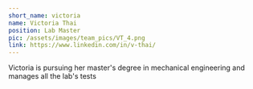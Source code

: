 ```yaml
---
short_name: victoria
name: Victoria Thai
position: Lab Master
pic: /assets/images/team_pics/VT_4.png
link: https://www.linkedin.com/in/v-thai/
---
```

Victoria is pursuing her master's degree in mechanical engineering and manages all the lab's tests
